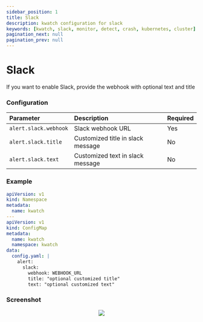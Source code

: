 ```yaml
---
sidebar_position: 1
title: Slack
description: kwatch configuration for slack
keywords: [kwatch, slack, monitor, detect, crash, kubernetes, cluster]
pagination_next: null
pagination_prev: null
---
```


# Slack

If you want to enable Slack, provide the webhook with optional text and title

### Configuration

| Parameter             |  Description                              | Required       |
|:----------------------|:----------------------------------------- |:-------------- |
| `alert.slack.webhook` |  Slack webhook URL                        | Yes            |
| `alert.slack.title`   |  Customized title in slack message        | No             |
| `alert.slack.text`    |  Customized text in slack message         | No             |


### Example


```yaml
apiVersion: v1
kind: Namespace
metadata:
  name: kwatch
---
apiVersion: v1
kind: ConfigMap
metadata:
  name: kwatch
  namespace: kwatch
data:
  config.yaml: |
    alert:
      slack:
        webhook: WEBHOOK_URL
        title: "optional customized title"
        text: "optional customized text"
```

### Screenshot

<p align="center">
    <img src="./../../img/slack.png" max-height="700px" />
</p>